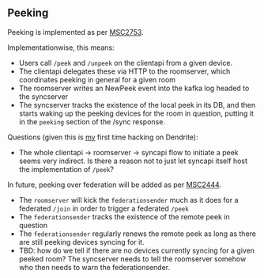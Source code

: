 ## Peeking

Peeking is implemented as per [MSC2753](https://github.com/matrix-org/matrix-doc/pull/2753).

Implementationwise, this means:
 * Users call `/peek` and `/unpeek` on the clientapi from a given device.
 * The clientapi delegates these via HTTP to the roomserver, which coordinates peeking in general for a given room
 * The roomserver writes an NewPeek event into the kafka log headed to the syncserver
 * The syncserver tracks the existence of the local peek in its DB, and then starts waking up the peeking devices for the room in question, putting it in the `peeking` section of the /sync response.

Questions (given this is [my](https://github.com/ara4n) first time hacking on Dendrite):
 * The whole clientapi -> roomserver -> syncapi flow to initiate a peek seems very indirect.  Is there a reason not to just let syncapi itself host the implementation of `/peek`?

In future, peeking over federation will be added as per [MSC2444](https://github.com/matrix-org/matrix-doc/pull/2444).
 * The `roomserver` will kick the `federationsender` much as it does for a federated `/join` in order to trigger a federated `/peek`
 * The `federationsender` tracks the existence of the remote peek in question
 * The `federationsender` regularly renews the remote peek as long as there are still peeking devices syncing for it.
  * TBD: how do we tell if there are no devices currently syncing for a given peeked room?  The syncserver needs to tell the roomserver
    somehow who then needs to warn the federationsender.